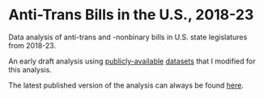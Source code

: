 # Anti-Trans Bills in the U.S., 2018-23
Data analysis of anti-trans and -nonbinary bills in U.S. state legislatures from 2018-23.

An early draft analysis using [publicly-available](https://tracktranslegislation.com) [datasets](https://www.aclu.org/legislative-attacks-on-lgbtq-rights) that I modified for this analysis.

The latest published version of the analysis can always be found [here](https://rpubs.com/kaince/anti-trans-bills).
